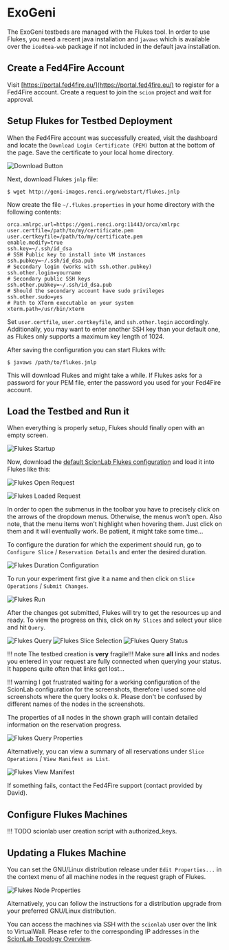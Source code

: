 # ExoGeni

The ExoGeni testbeds are managed with the Flukes tool. In order to use Flukes, you need a recent java installation and `javaws` which is available over the `icedtea-web` package if not included in the default java installation.

## Create a Fed4Fire Account

Visit [https://portal.fed4fire.eu/](https://portal.fed4fire.eu/) to register for a Fed4Fire account. Create a request to join the `scion` project and wait for approval.

## Setup Flukes for Testbed Deployment

When the Fed4Fire account was successfully created, visit the dashboard and locate the `Download Login Certificate (PEM)` button at the bottom of the page. Save the certificate to your local home directory.

![Download Button](../img/fed4fire-pem-download.png)

Next, download Flukes `jnlp` file:

```
$ wget http://geni-images.renci.org/webstart/flukes.jnlp
```

Now create the file `~/.flukes.properties` in your home directory with the following contents:

```
orca.xmlrpc.url=https://geni.renci.org:11443/orca/xmlrpc
user.certfile=/path/to/my/certificate.pem
user.certkeyfile=/path/to/my/certificate.pem
enable.modify=true
ssh.key=~/.ssh/id_dsa
# SSH Public key to install into VM instances
ssh.pubkey=~/.ssh/id_dsa.pub
# Secondary login (works with ssh.other.pubkey)
ssh.other.login=yourname
# Secondary public SSH keys 
ssh.other.pubkey=~/.ssh/id_dsa.pub
# Should the secondary account have sudo privileges
ssh.other.sudo=yes
# Path to XTerm executable on your system
xterm.path=/usr/bin/xterm
```

Set `user.certfile`, `user.certkeyfile`, and `ssh.other.login` accordingly. Additionally, you may want to enter another SSH key than your default one, as Flukes only supports a maximum key length of 1024.

After saving the configuration you can start Flukes with:

```
$ javaws /path/to/flukes.jnlp
```

This will download Flukes and might take a while. If Flukes asks for a password for your PEM file, enter the password you used for your Fed4Fire account.

## Load the Testbed and Run it

When everything is properly setup, Flukes should finally open with an empty screen.

![Flukes Startup](../img/flukes01.png)

Now, download the [default ScionLab Flukes configuration](../deployments/flukes.ndl) and load it into Flukes like this:

![Flukes Open Request](../img/flukes02.png)

![Flukes Loaded Request](../img/flukes03.png)

In order to open the submenus in the toolbar you have to precisely click on the arrows of the dropdown menus. Otherwise, the menus won't open. Also note, that the menu items won't highlight when hovering them. Just click on them and it will eventually work. Be patient, it might take some time...

To configure the duration for which the experiment should run, go to `Configure Slice` / `Reservation Details` and enter the desired duration.

![Flukes Duration Configuration](../img/flukes04.png)

To run your experiment first give it a name and then click on `Slice Operations` / `Submit Changes`.

![Flukes Run](../img/flukes05.png)

After the changes got submitted, Flukes will try to get the resources up and ready. To view the progress on this, click on `My Slices` and select your slice and hit `Query`.

![Flukes Query](../img/flukes07.png)
![Flukes Slice Selection](../img/flukes08.png)
![Flukes Query Status](../img/flukes10.png)

!!! note
    The testbed creation is **very** fragile!!! Make sure **all** links and nodes you entered in your request are fully connected when querying your status. It happens quite often that links get lost...

!!! warning
    I got frustrated waiting for a working configuration of the ScionLab configuration for the screenshots, therefore I used some old screenshots where the query looks o.k. Please don't be confused by different names of the nodes in the screenshots.

The properties of all nodes in the shown graph will contain detailed information on the reservation progress.

![Flukes Query Properties](../img/flukes11.png)

Alternatively, you can view a summary of all reservations under `Slice Operations` / `View Manifest as List`.

![Flukes View Manifest](../img/flukes09.png)

If something fails, contact the Fed4Fire support (contact provided by David).

## Configure Flukes Machines

!!! TODO
    scionlab user creation script with authorized_keys.

## Updating a Flukes Machine

You can set the GNU/Linux distribution release under `Edit Properties...` in the context menu of all machine nodes in the request graph of Flukes.

![Flukes Node Properties](../img/flukes06.png)

Alternatively, you can follow the instructions for a distribution upgrade from your preferred GNU/Linux distribution.

You can access the machines via SSH with the `scionlab` user over the link to VirtualWall. Please refer to the corresponding IP addresses in the [ScionLab Topology Overview](https://fin-ger.github.io/scionlab-fed4fire-topology/).
